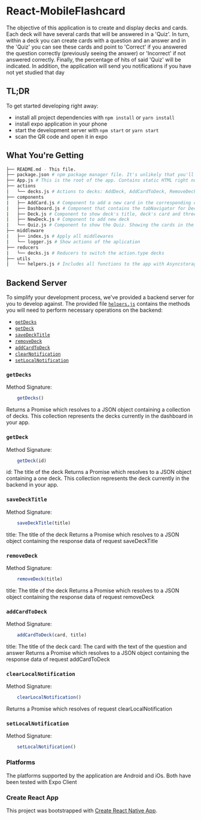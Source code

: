 # React-MobileFlashcard

The objective of this application is to create and display decks and cards. Each deck will have several cards that will be answered in a 'Quiz'. In turn, within a deck you can create cards with a question and an answer and in the 'Quiz' you can see these cards and point to 'Correct' if you answered the question correctly (previously seeing the answer) or 'Incorrect' if not answered correctly. Finally, the percentage of hits of said 'Quiz' will be indicated. 
In addition, the application will send you notifications if you have not yet studied that day


## TL;DR
To get started developing right away:
   * install all project dependencies with `npm install` or `yarn install`
   * install expo application in your phone
   * start the development server with `npm start` or `yarn start`
   * scan the QR code and open it in expo

## What You're Getting
```bash
├── README.md - This file.
├── package.json # npm package manager file. It's unlikely that you'll need to modify this.
├── App.js # This is the root of the app. Contains static HTML right now.
├── actions
|   └── decks.js # Actions to decks: AddDeck, AddCardToDeck, RemoveDeck and ReceiveDeck
├── components
|   ├── AddCard.js # Component to add a new card in the corresponding deck
|   ├── Dashboard.js # Component that contains the tabNavigator for Decks and AddDeck and show all decks
|   ├── Deck.js # Component to show deck's title, deck's card and three buttons to 'Start Quiz', 'Add Card' and 'Remove Deck' 
|   ├── NewDeck.js # Component to add new deck
|   └── Quiz.js # Component to show the Quiz. Showing the cards in the deck with the option to see the answer/question and two buttons to 'Correct' or 'Incorrect'
├── middleware  
|   ├── index.js # Apply all middlewares 
|   └── logger.js # Show actions of the aplication
├── reducers
|   └── decks.js # Reducers to switch the action.type decks
├── utils
|   └── helpers.js # Includes all functions to the app with Asyncstorage and Notifications
```
## Backend Server
To simplify your development process, we've provided a backend server for you to develop against. The provided file [`helpers.js`](utils/helpers.js) contains the methods you will need to perform necessary operations on the backend:

* [`getDecks`](#getDecks)
* [`getDeck`](#getDeck)
* [`saveDeckTitle`](#saveDeckTitle)
* [`removeDeck`](#removeDeck)
* [`addCardToDeck`](#addCardToDeck)
* [`clearNotification`](#clearNotification)
* [`setLocalNotification`](#setLocalNotification)

### `getDecks`
    
Method Signature:
```js
    getDecks()
```
Returns a Promise which resolves to a JSON object containing a collection of decks.
This collection represents the decks currently in the dashboard in your app.

### `getDeck`

Method Signature:
```js
    getDeck(id)
```
id: <String> The title of the deck
Returns a Promise which resolves to a JSON object containing a one deck.
This collection represents the deck currently in the backend in your app.

### `saveDeckTitle`

Method Signature:
```js
    saveDeckTitle(title)
```
title: <String> The title of the deck
Returns a Promise which resolves to a JSON object containing the response data of request saveDeckTitle

### `removeDeck`

Method Signature:
```js
    removeDeck(title)
```
title: <String> The title of the deck
Returns a Promise which resolves to a JSON object containing the response data of request removeDeck

### `addCardToDeck`

Method Signature:
```js
    addCardToDeck(card, title)
```
title: <String> The title of the deck
card: <Object> The card with the text of the question and answer
Returns a Promise which resolves to a JSON object containing the response data of request addCardToDeck

### `clearLocalNotification`

Method Signature:
```js
    clearLocalNotification()
```
Returns a Promise which resolves of request clearLocalNotification

### `setLocalNotification`

Method Signature:
```js
    setLocalNotification()
```
### Platforms
The platforms supported by the application are Android and iOs. Both have been tested with Expo Client
### Create React App
This project was bootstrapped with [Create React Native App](https://github.com/expo/create-react-native-app).
